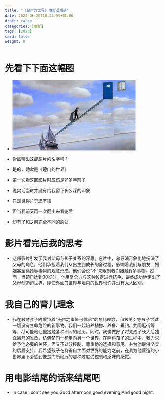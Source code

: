 ```yaml
---
title: "《楚门的世界》电影观后感"
date: 2023-06-20T10:23:59+08:00
draft: false
categories: [电影]
tags: [2023]
card: false
weight: 0
---
```


# 先看下下面这幅图
- <img alt="图 1" src="imgs/e444a0971c7a52e4e386749928bac19184d30acd071911efdcf69dcf19b761d7.png" width="400" />  

- 你能猜出这部影片的名字吗？
- 是的，她就是《楚门的世界》
- 第一次看这部影片时应该是好多年前了
- 说实话当时并没有给我留下多么深的印象
- 只是觉得片子还不错
- 但当我前天再一次翻出来看完后
- 却有了和之前完全不同的感受

# 影片看完后我的思考
- 这部影片引发了我对父母与孩子关系的深思。在片中，总导演形象化地扮演了父母的角色，他们承担着我们从出生到成长的全过程，影响着我们与朋友、婚姻甚至离婚等事物的观念形成。他们会说“不”来限制我们接触许多事物。然而，当楚门达到30岁时，他用尽全力与这种设定进行抗争，最终成功地走出了父母创造的世界，即使外面的世界与墙内的世界也许并没有太大区别。

# 我自己的育儿理念
- 我在教育孩子时秉持着“无险之事皆可体验”的育儿理念，积极地引导孩子尝试一切没有生命危险的新事物。我们一起培养植物、养鱼、垂钓、共同逛街等等，尽可能地让他接触各种不同的经历。同时，我也做好了将来孩子长大后独立离开的准备，仿佛楚门一样走向另一个世界。在照料孩子的过程中，我力求给予他必要的关怀，但又不过分控制，尊重他的选择和意见，并为他提供坚实的后盾支持。我希望孩子在具备自主面对世界的能力之前，在我为他营造的小世界里不会感到像楚门所经历的那种过度受控制和乏味的感觉。

# 用电影结尾的话来结尾吧
- In case i don't see you.Good afternoon,good evening,And good night.